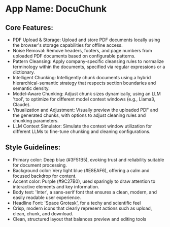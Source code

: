 # **App Name**: DocuChunk

## Core Features:

- PDF Upload & Storage: Upload and store PDF documents locally using the browser's storage capabilities for offline access.
- Noise Removal: Remove headers, footers, and page numbers from uploaded PDF documents based on configurable patterns.
- Pattern Cleansing: Apply company-specific cleansing rules to normalize terminology within the documents, specified via regular expressions or a dictionary.
- Intelligent Chunking: Intelligently chunk documents using a hybrid hierarchical-semantic strategy that respects section boundaries and semantic density.
- Model-Aware Chunking: Adjust chunk sizes dynamically, using an LLM 'tool', to optimize for different model context windows (e.g., Llama3, Claude).
- Visualization and Adjustment: Visually preview the uploaded PDF and the generated chunks, with options to adjust cleaning rules and chunking parameters.
- LLM Context Simulator: Simulate the context window utilization for different LLMs to fine-tune chunking and cleaning configurations.

## Style Guidelines:

- Primary color: Deep blue (#3F51B5), evoking trust and reliability suitable for document processing.
- Background color: Very light blue (#E8EAF6), offering a calm and focused backdrop for content.
- Accent color: Purple (#9C27B0), used sparingly to draw attention to interactive elements and key information.
- Body text: 'Inter', a sans-serif font that ensures a clean, modern, and easily readable user experience.
- Headline Font: 'Space Grotesk', for a techy and scientific feel
- Crisp, modern icons that clearly represent actions such as upload, clean, chunk, and download.
- Clean, structured layout that balances preview and editing tools